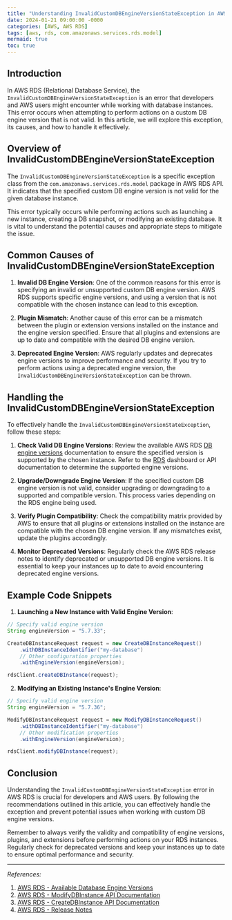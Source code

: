 ```yaml
---
title: "Understanding InvalidCustomDBEngineVersionStateException in AWS RDS"
date: 2024-01-21 09:00:00 -0000
categories: [AWS, AWS RDS]
tags: [aws, rds, com.amazonaws.services.rds.model]
mermaid: true
toc: true
---
```


## Introduction

In AWS RDS (Relational Database Service), the `InvalidCustomDBEngineVersionStateException` is an error that developers and AWS users might encounter while working with database instances. This error occurs when attempting to perform actions on a custom DB engine version that is not valid. In this article, we will explore this exception, its causes, and how to handle it effectively.

## Overview of InvalidCustomDBEngineVersionStateException

The `InvalidCustomDBEngineVersionStateException` is a specific exception class from the `com.amazonaws.services.rds.model` package in AWS RDS API. It indicates that the specified custom DB engine version is not valid for the given database instance.

This error typically occurs while performing actions such as launching a new instance, creating a DB snapshot, or modifying an existing database. It is vital to understand the potential causes and appropriate steps to mitigate the issue.

## Common Causes of InvalidCustomDBEngineVersionStateException

1. **Invalid DB Engine Version**: One of the common reasons for this error is specifying an invalid or unsupported custom DB engine version. AWS RDS supports specific engine versions, and using a version that is not compatible with the chosen instance can lead to this exception.

2. **Plugin Mismatch**: Another cause of this error can be a mismatch between the plugin or extension versions installed on the instance and the engine version specified. Ensure that all plugins and extensions are up to date and compatible with the desired DB engine version.

3. **Deprecated Engine Version**: AWS regularly updates and deprecates engine versions to improve performance and security. If you try to perform actions using a deprecated engine version, the `InvalidCustomDBEngineVersionStateException` can be thrown.

## Handling the InvalidCustomDBEngineVersionStateException

To effectively handle the `InvalidCustomDBEngineVersionStateException`, follow these steps:

1. **Check Valid DB Engine Versions**: Review the available AWS RDS [DB engine versions](https://docs.aws.amazon.com/AmazonRDS/latest/UserGuide/CHAP_MariaDB.html) documentation to ensure the specified version is supported by the chosen instance. Refer to the [RDS](https://aws.amazon.com/rds/) dashboard or API documentation to determine the supported engine versions.

2. **Upgrade/Downgrade Engine Version**: If the specified custom DB engine version is not valid, consider upgrading or downgrading to a supported and compatible version. This process varies depending on the RDS engine being used.

3. **Verify Plugin Compatibility**: Check the compatibility matrix provided by AWS to ensure that all plugins or extensions installed on the instance are compatible with the chosen DB engine version. If any mismatches exist, update the plugins accordingly.

4. **Monitor Deprecated Versions**: Regularly check the AWS RDS release notes to identify deprecated or unsupported DB engine versions. It is essential to keep your instances up to date to avoid encountering deprecated engine versions.

## Example Code Snippets

1. **Launching a New Instance with Valid Engine Version**:

```java
// Specify valid engine version
String engineVersion = "5.7.33";

CreateDBInstanceRequest request = new CreateDBInstanceRequest()
    .withDBInstanceIdentifier("my-database")
    // Other configuration properties
    .withEngineVersion(engineVersion);

rdsClient.createDBInstance(request);
```

2. **Modifying an Existing Instance's Engine Version**:

```java
// Specify valid engine version
String engineVersion = "5.7.36";

ModifyDBInstanceRequest request = new ModifyDBInstanceRequest()
    .withDBInstanceIdentifier("my-database")
    // Other modification properties
    .withEngineVersion(engineVersion);

rdsClient.modifyDBInstance(request);
```

## Conclusion

Understanding the `InvalidCustomDBEngineVersionStateException` error in AWS RDS is crucial for developers and AWS users. By following the recommendations outlined in this article, you can effectively handle the exception and prevent potential issues when working with custom DB engine versions.

Remember to always verify the validity and compatibility of engine versions, plugins, and extensions before performing actions on your RDS instances. Regularly check for deprecated versions and keep your instances up to date to ensure optimal performance and security.

---

*References:*

1. [AWS RDS - Available Database Engine Versions](https://docs.aws.amazon.com/AmazonRDS/latest/UserGuide/CHAP_MariaDB.html)
2. [AWS RDS - ModifyDBInstance API Documentation](https://docs.aws.amazon.com/AmazonRDS/latest/APIReference/API_ModifyDBInstance.html)
3. [AWS RDS - CreateDBInstance API Documentation](https://docs.aws.amazon.com/AmazonRDS/latest/APIReference/API_CreateDBInstance.html)
4. [AWS RDS - Release Notes](https://aws.amazon.com/releasenotes/)
